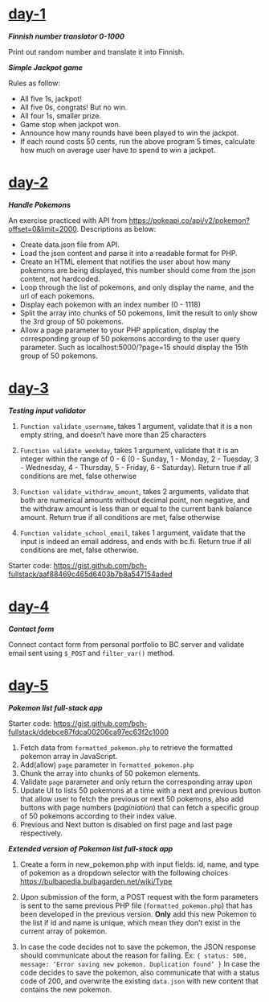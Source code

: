 # [day-1](https://github.com/tna007/php-practice/tree/main/day-1)

**_Finnish number translator 0-1000_**

Print out random number and translate it into Finnish.

**_Simple Jackpot game_**

Rules as follow:

- All five 1s, jackpot!
- All five 0s, congrats! But no win.
- All four 1s, smaller prize.
- Game stop when jackpot won.
- Announce how many rounds have been played to win the jackpot.
- If each round costs 50 cents, run the above program 5 times, calculate how much on average user have to spend to win a jackpot.

# [day-2](https://github.com/tna007/php-practice/tree/main/day-2)

**_Handle Pokemons_**

An exercise practiced with API from https://pokeapi.co/api/v2/pokemon?offset=0&limit=2000. Descriptions as below:

- Create data.json file from API.
- Load the json content and parse it into a readable format for PHP.
- Create an HTML element that notifies the user about how many pokemons are being displayed, this number should come from the json content, not hardcoded.
- Loop through the list of pokemons, and only display the name, and the url of each pokemons.
- Display each pokemon with an index number (0 - 1118)
- Split the array into chunks of 50 pokemons, limit the result to only show the 3rd group of 50 pokemons.
- Allow a page parameter to your PHP application, display the corresponding group of 50 pokemons according to the user query parameter. Such as localhost:5000/?page=15 should display the 15th group of 50 pokemons.

# [day-3](https://github.com/tna007/php-practice/tree/main/day-3)

**_Testing input validator_**

1. `Function validate_username`, takes 1 argument, validate that it is a non empty string, and doesn’t have more than 25 characters

2. `Function validate_weekday`, takes 1 argument, validate that it is an integer within the range of 0 - 6 (0 - Sunday, 1 - Monday, 2 - Tuesday, 3 - Wednesday, 4 - Thursday, 5 - Friday, 6 - Saturday). Return true if all conditions are met, false otherwise

3. `Function validate_withdraw_amount`, takes 2 arguments, validate that both are numerical amounts without decimal point, non negative, and the withdraw amount is less than or equal to the current bank balance amount. Return true if all conditions are met, false otherwise

4. `Function validate_school_email`, takes 1 argument, validate that the input is indeed an email address, and ends with bc.fi. Return true if all conditions are met, false otherwise.

Starter code: https://gist.github.com/bch-fullstack/aaf88469c465d6403b7b8a547154aded

# [day-4](https://github.com/tna007/php-practice/tree/main/day-4)

**_Contact form_**

Connect contact form from personal portfolio to BC server and validate email sent using `$_POST` and `filter_var()` method.

# [day-5](https://github.com/tna007/php-practice/tree/main/day-5)

**_Pokemon list full-stack app_**

Starter code: https://gist.github.com/bch-fullstack/ddebce87fdca00206ca97ec63f2c1000

1. Fetch data from `formatted_pokemon.php` to retrieve the formatted pokemon array in JavaScript.
2. Add(allow) `page` parameter in `formatted_pokemon.php`
3. Chunk the array into chunks of 50 pokemon elements.
4. Validate `page` parameter and only return the corresponding array upon
5. Update UI to lists 50 pokemons at a time with a next and previous button that allow user to fetch the previous or next 50 pokemons, also add buttons with page numbers (_paginiation_) that can fetch a specific group of 50 pokemons according to their index value.
6. Previous and Next button is disabled on first page and last page respectively.

**_Extended version of Pokemon list full-stack app_**

1. Create a form in new_pokemon.php with input fields: id, name, and type of pokemon as a dropdown selector with the following choices https://bulbapedia.bulbagarden.net/wiki/Type

2. Upon submission of the form, a POST request with the form parameters is sent to the same previous PHP file (`formatted_pokemon.php`) that has been developed in the previous version. **Only** add this new Pokemon to the list if id and name is unique, which mean they don't exist in the current array of pokemon.

3. In case the code decides not to save the pokemon, the JSON response should communicate about the reason for failing. Ex: `{ status: 500, message: ‘Error saving new pokemon. Duplication found’ }` In case the code decides to save the pokemon, also communicate that with a status code of 200, and overwrite the existing `data.json` with new content that contains the new pokemon.
